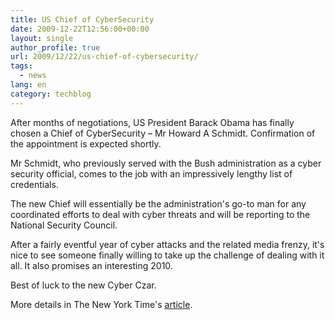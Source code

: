 ```yaml
---
title: US Chief of CyberSecurity
date: 2009-12-22T12:56:00+00:00
layout: single
author_profile: true
url: 2009/12/22/us-chief-of-cybersecurity/
tags:
  - news
lang: en
category: techblog
---
```

After months of negotiations, US President Barack Obama has finally chosen a Chief of CyberSecurity &#8211; Mr Howard A Schmidt. Confirmation of the appointment is expected shortly.

Mr Schmidt, who previously served with the Bush administration as a cyber security official, comes to the job with an impressively lengthy list of credentials.

The new Chief will essentially be the administration's go-to man for any coordinated efforts to deal with cyber threats and will be reporting to the National Security Council.

After a fairly eventful year of cyber attacks and the related media frenzy, it's nice to see someone finally willing to take up the challenge of dealing with it all. It also promises an interesting 2010.

Best of luck to the new Cyber Czar.

More details in The New York Time's [article](http://www.nytimes.com/2009/12/22/technology/internet/22cyber.html?hpw).